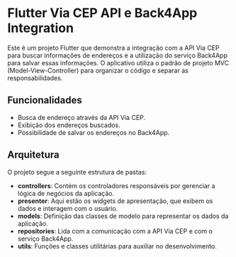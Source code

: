 # Flutter Via CEP API e Back4App Integration

Este é um projeto Flutter que demonstra a integração com a API Via CEP para buscar informações de endereços e a utilização do serviço Back4App para salvar essas informações. O aplicativo utiliza o padrão de projeto MVC (Model-View-Controller) para organizar o código e separar as responsabilidades.

## Funcionalidades

- Busca de endereço através da API Via CEP.
- Exibição dos endereços buscados.
- Possibilidade de salvar os endereços no Back4App.

## Arquitetura

O projeto segue a seguinte estrutura de pastas:

- **controllers**: Contém os controladores responsáveis por gerenciar a lógica de negócios da aplicação.
- **presenter**: Aqui estão os widgets de apresentação, que exibem os dados e interagem com o usuário.
- **models**: Definição das classes de modelo para representar os dados da aplicação.
- **repositories**: Lida com a comunicação com a API Via CEP e com o serviço Back4App.
- **utils**: Funções e classes utilitárias para auxiliar no desenvolvimento.

